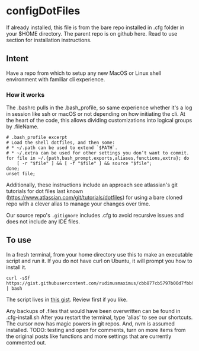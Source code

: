 # configDotFiles  
If already installed, this file is from the bare repo installed in .cfg folder in your $HOME directory. The parent repo is on github here.
Read to use section for installation instructions.

## Intent
Have a repo from which to setup any new MacOS or Linux shell environment with familiar cli experience.

### How it works  
The .bashrc pulls in the .bash_profile, so same experience whether it's a log in session like ssh or macOS or not depending on how initiating the cli.
At the heart of the code, this allows dividing customizations into logical groups by .fileName.  

```shell script
# .bash_profile excerpt
# Load the shell dotfiles, and then some:
# * ~/.path can be used to extend `$PATH`.
# * ~/.extra can be used for other settings you don’t want to commit.
for file in ~/.{path,bash_prompt,exports,aliases,functions,extra}; do
	[ -r "$file" ] && [ -f "$file" ] && source "$file";
done;
unset file;
``` 
Additionally, these instructions include an approach see atlassian's git tutorials for dot files last known (https://www.atlassian.com/git/tutorials/dotfiles) for using a bare cloned repo with a clever alias to manage your changes over time.

Our source repo's `.gitignore` includes .cfg to avoid recursive issues and does not include any IDE files.

## To use  

In a fresh terminal, from your home directory use this to make an executable script and run it. If you do not have curl on Ubuntu, it will prompt you how to install it.

```shell script will execute and delete itself
curl -sSf https://gist.githubusercontent.com/rudimusmaximus/cbb877cb5797b00d7fbb9ddc88e7f8b9/raw | bash
```
The script lives in [this gist](https://gist.github.com/rudimusmaximus/cbb877cb5797b00d7fbb9ddc88e7f8b9). Review first if you like.

Any backups of .files that would have been overwritten can be found in .cfg-install.sh
After you restart the terminal, type 'alias' to see our shortcuts. The cursor now has magic powers in git repos. And, nvm is assumed installed. 
TODO: testing and open for comments, turn on more items from the original posts like functions and more settings that are currently commented out.

